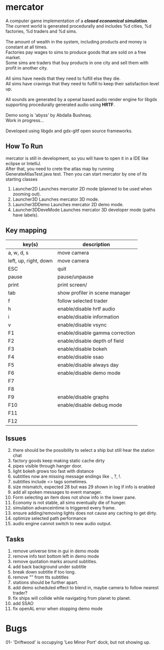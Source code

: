 # mercator

A computer game implementation of a ***closed economical simulation***.<br>
The current world is generated procedurally and includes %d cities, %d factories, %d traders and %d sims.<br>   
The amount of wealth in the system, including products and money is constant at all times.<br>
Factories pay wages to sims to produce goods that are sold on a free market.<br>
Some sims are traders that buy products in one city and sell them with profit in another city.<br>   
All sims have needs that they need to fulfill else they die.<br>
All sims have cravings that they need to fulfill to keep their satisfaction level up.<br>  
All sounds are generated by a openal based audio render engine for libgdx supporting procedurally generated audio using
**HRTF**.<br>   
Demo song is 'abyss' by Abdalla Bushnaq.<br>
Work in progress...<br>   
Developed using libgdx and gdx-gltf open source frameworks.<br>

## How To Run

mercator is still in development, so you will have to open it in a IDE like eclipse or IntelliJ.<br>
After that, you need to crete the atlas map by running GenerateAtlasTest.java test.
Then you can start mercator by one of its starting classes

1. Launcher2D Launches mercator 2D mode (planned to be used when zooming out).
2. Launcher3D Launches mercator 3D mode.
3. Launcher3DDemo Launches mercator 2D demo mode.
4. Launcher3DDeveMode Launches mercator 3D developer mode (paths have labels).

## Key mapping

| key(s)                | description                     |
|-----------------------|---------------------------------|
| a, w, d, s            | move camera                     |
| left, up, right, down | move camera                     |
| ESC                   | quit                            |
| pause                 | pause/unpause                   |
| print                 | print screen/                   |
| tab                   | show profiler in scene manager  |
| f                     | follow selected trader          |
| h                     | enable/disable hrtf audio       |
| i                     | enable/disable information      |
| v                     | enable/disable vsync            |
| F1                    | enable/disable gamma correction |
| F2                    | enable/disable depth of field   |
| F3                    | enable/disable bokeh            |
| F4                    | enable/disable ssao             |
| F5                    | enable/disable always day       |
| F6                    | enable/disable demo mode        |
| F7                    |                                 |
| F8                    |                                 |
| F9                    | enable/disable graphs           |
| F10                   | enable/disable debug mode       |
| F11                   |                                 |
| F12                   |                                 |

## Issues

2. there should be the possibility to select a ship but still hear the station chat
3. factory goods keep making static cache dirty
4. pipes visible through hanger door.
7. light bokeh grows too fast with distance
8. subtitles now are missing message endings like ., ?, !.
9. subtitles include <> tags sometimes.
10. size mismatch, expected 28 but was 29 shown in log if info is enabled
10. add all spoken messages to event manager.
100. Form selecting an item does not show info in the lower pane.
101. Economy is not stable, all sims eventually die of hunger.
102. simulation advanceintime is triggered every frame.
103. ensure adding/removing lights does not cause any caching to get dirty.
104. optimize selected path performance
105. audio engine cannot switch to new audio output.

## Tasks

1. remove universe time in gui in demo mode
2. remove info text bottom left in demo mode
3. remove quotation marks around subtitles.
2. add back background under subtitle
3. break down subtitle if too long.
1. remove "" from tts subtitles
2. stations should be further apart.
3. add demo scheduled effect to blend in, maybe camera to follow nearest trader?
2. fix ships will collide while navigating from planet to planet.
3. add SSAO
4. fix openAL error when stopping demo mode

# Bugs

01- 'Driftwood' is occupying 'Leo Minor Port' dock, but not showing up.



